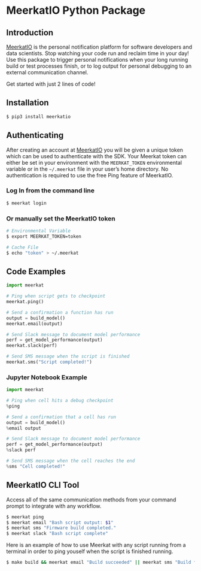# MeerkatIO Python Package

## Introduction

[MeerkatIO](https://www.meerkatio.com/) is the personal notification platform for software developers and data scientists. Stop watching your code run and reclaim time in your day! Use this package to trigger personal notifications when your long running build or test processes finish, or to log output for personal debugging to an external communication channel.

Get started with just 2 lines of code!

## Installation

```bash
$ pip3 install meerkatio
```

## Authenticating

After creating an account at [MeerkatIO](http://meerkatio.com/register) you will be given a unique token which can be used to authenticate with the SDK. Your Meerkat token can either be set in your environment with the `MEERKAT_TOKEN` environmental variable or in the `~/.meerkat` file in your user’s home directory. No authentication is required to use the free Ping feature of MeerkatIO.

### Log In from the command line

```bash
$ meerkat login
```

### Or manually set the MeerkatIO token

```bash
# Environmental Variable
$ export MEERKAT_TOKEN=token

# Cache File
$ echo "token" > ~/.meerkat
```

## Code Examples

```python
import meerkat

# Ping when script gets to checkpoint
meerkat.ping()

# Send a confirmation a function has run
output = build_model()
meerkat.email(output)

# Send Slack message to document model performance
perf = get_model_performance(output)
meerkat.slack(perf)

# Send SMS message when the script is finished
meerkat.sms("Script completed!")
```

### Jupyter Notebook Example

```python
import meerkat

# Ping when cell hits a debug checkpoint
%ping

# Send a confirmation that a cell has run
output = build_model()
%email output

# Send Slack message to document model performance
perf = get_model_performance(output)
%slack perf

# Send SMS message when the cell reaches the end
%sms "Cell completed!"
```

## MeerkatIO CLI Tool
Access all of the same communication methods from your command prompt to integrate with any workflow.

```bash
$ meerkat ping
$ meerkat email "Bash script output: $1"
$ meerkat sms "Firmware build completed."
$ meerkat slack "Bash script complete"
```

Here is an example of how to use Meerkat with any script running from a terminal in order to ping youself when the script is finished running.

```bash
$ make build && meerkat email "Build succeeded" || meerkat sms "Build failed"
```